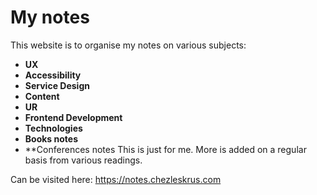 # My notes
This website is to organise my notes on various subjects:
- **UX**   
- **Accessibility**   
- **Service Design**
- **Content**  
- **UR**   
- **Frontend Development**       
- **Technologies**    
- **Books notes**
- **Conferences notes
This is just for me. More is added on a regular basis from various readings.

Can be visited here: 
https://notes.chezleskrus.com




